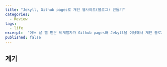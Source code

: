```yaml
---
title: "Jekyll, Github pages로 개인 웹사이트(블로그) 만들기"
categories:
  - Review
tags:
  - life
excerpt:  "어느 날 삘 받은 비개발자가 Github pages와 Jekyll을 이용해서 개인 블로그와 웹사이트를 만들게 되기까지의 과정이다. This post shows a method to build a personal website or blog using Jekyll hosted by Github pages"
published: false
---
```


## 계기

